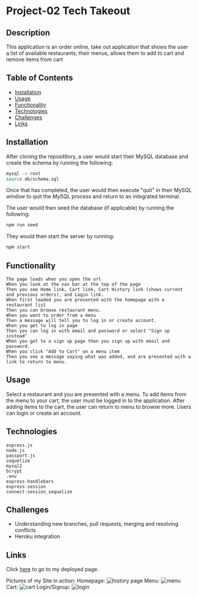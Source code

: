 # Project-02 Tech Takeout

## Description
This application is an order online, take out application that shows the user a list of available restaurants, their menus, allows them to add to cart and remove items from cart

## Table of Contents
* [Installation](#installation)
* [Usage](#usage)
* [Functionality](#functionality)
* [Technologies](#technologies)
* [Challenges](#challenges)
* [Links](#links)

## Installation
After cloning the reposititory, a user would start their MySQL database and create the schema by running the following:
```bash
mysql -u root
source db/schema.sql
```
Once that has completed, the user would then execute "quit" in their MySQL window to quit the MySQL process and return to an integrated terminal.

The user would then seed the database (if applicable) by running the following:
```bash
npm run seed
```

They would then start the server by running:
```bash
npm start
```

## Functionality
    The page loads when you open the url
    When you look at the nav bar at the top of the page
    Then you see Home link, Cart link, Cart History link (shows current and previous orders), and Login link.
    When first loaded you are presented with the homepage with a restaurant list
    Then you can browse restaurant menu.
    When you want to order from a menu
    Then a message will tell you to log in or create account.
    When you get to log in page
    Then you can log in with email and password or select "Sign up instead"
    When you get to a sign up page then you sign up with email and password.
    When you click "Add to Cart" on a menu item
    Then you see a message saying what was added, and are presented with a link to return to menu.

## Usage
Select a restaurant and you are presented with a menu. To add items from the menu to your cart, the user must be logged in to the application. After adding items to the cart, the user can return to menu to browse more. Users can login or create an account.

## Technologies
    express.js
    node.js
    passport.js
    sequelize
    mysql2
    bcrypt
    .env
    express-handlebars
    express-session
    connect-session_sequelize
    
## Challenges
  * Understanding new branches, pull requests, merging and resolving conflicts
  * Heroku integration

## Links

Click [here]() to go to my deployed page.

Pictures of my Site in action:
Homepage:
![history page]()
Menu:
![menu]()
Cart:
![cart]()
Login/Signup:
![login]()